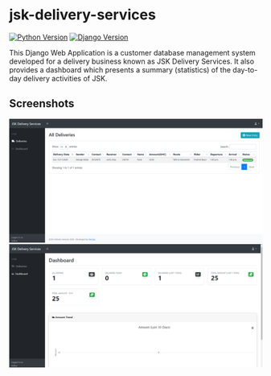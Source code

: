 # jsk-delivery-services

[![Python Version](https://img.shields.io/badge/python-3.6-brightgreen.svg)](https://python.org)
[![Django Version](https://img.shields.io/badge/django-2.2.6-brightgreen.svg)](https://djangoproject.com)

This Django Web Application is a customer database management system developed for a delivery business known as JSK Delivery Services. It also provides a dashboard which presents a summary (statistics) of the day-to-day delivery activities of JSK.

## Screenshots

![](ext-images/jsk1.png)
![](ext-images/jsk2.png)
